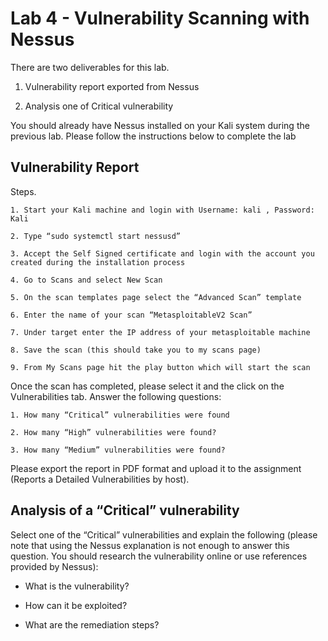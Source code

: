# Lab 4 - Vulnerability Scanning with Nessus

There are two deliverables for this lab.

   1. Vulnerability report exported from Nessus

   2. Analysis one of Critical vulnerability


You should already have Nessus installed on your Kali system during the previous lab. Please follow the instructions below to complete the lab

## Vulnerability Report

Steps.

    1. Start your Kali machine and login with Username: kali , Password: Kali

    2. Type “sudo systemctl start nessusd”

    3. Accept the Self Signed certificate and login with the account you created during the installation process

    4. Go to Scans and select New Scan

    5. On the scan templates page select the “Advanced Scan” template

    6. Enter the name of your scan “MetasploitableV2 Scan”

    7. Under target enter the IP address of your metasploitable machine

    8. Save the scan (this should take you to my scans page)

    9. From My Scans page hit the play button which will start the scan


Once the scan has completed, please select it and the click on the Vulnerabilities tab. Answer the following questions:

    1. How many “Critical” vulnerabilities were found

    2. How many “High” vulnerabilities were found?

    3. How many “Medium” vulnerabilities were found?


Please export the report in PDF format and upload it to the assignment (Reports a Detailed Vulnerabilities by host).


## Analysis of a “Critical” vulnerability

Select one of the “Critical” vulnerabilities and explain the following (please note that using the Nessus explanation is not enough to answer this question. You should research the vulnerability online or use references provided by Nessus):

- What is the vulnerability?

- How can it be exploited?

- What are the remediation steps?
